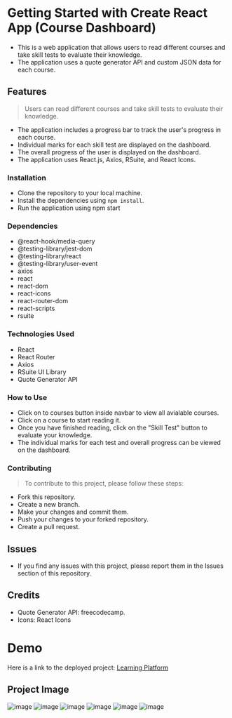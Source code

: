 # Getting Started with Create React App (Course Dashboard)

- This is a web application that allows users to read different courses and take skill tests to evaluate their knowledge. 
- The application uses a quote generator API and custom JSON data for each course.

##  Features
> Users can read different courses and take skill tests to evaluate their knowledge.
- The application includes a progress bar to track the user's progress in each course.
- Individual marks for each skill test are displayed on the dashboard.
- The overall progress of the user is displayed on the dashboard.
- The application uses React.js, Axios, RSuite, and React Icons.

### Installation
- Clone the repository to your local machine.
- Install the dependencies using `npm install`.
- Run the application using npm start

### Dependencies
- @react-hook/media-query
- @testing-library/jest-dom
- @testing-library/react
- @testing-library/user-event
- axios
- react
- react-dom
- react-icons
- react-router-dom
- react-scripts
- rsuite

### Technologies Used
- React
- React Router
- Axios
- RSuite UI Library
- Quote Generator API

### How to Use
- Click on to courses button inside navbar to view all avialable courses.
- Click on a course to start reading it.
- Once you have finished reading, click on the "Skill Test" button to evaluate your knowledge.
- The individual marks for each test and overall progress can be viewed on the dashboard.


### Contributing
> To contribute to this project, please follow these steps:

- Fork this repository.
- Create a new branch.
- Make your changes and commit them.
- Push your changes to your forked repository.
- Create a pull request.

## Issues
- If you find any issues with this project, please report them in the Issues section of this repository.

## Credits
- Quote Generator API: freecodecamp.
- Icons: React Icons

# Demo
Here is a link to the deployed project: 
 [Learning Platform](https://upskills-e68167.netlify.app/)
 
 ## Project Image
 ![image](https://user-images.githubusercontent.com/69744397/226616335-98342560-cbd9-4de7-897f-0eeae58cf6b7.png)
 ![image](https://user-images.githubusercontent.com/69744397/226616825-df818b95-3a69-47b3-8a1b-75f209c68bda.png)
 ![image](https://user-images.githubusercontent.com/69744397/226617077-1b183e12-0a2f-432d-8881-e727cfa24893.png)
 ![image](https://user-images.githubusercontent.com/69744397/226617210-e2a6b5f4-a1df-4097-84f1-78cc80077145.png)
 ![image](https://user-images.githubusercontent.com/69744397/226617574-037149c8-c56c-4963-b367-9291707e168c.png)
 ![image](https://user-images.githubusercontent.com/69744397/226618128-ab5acd62-70c5-4e10-a1e2-797d25bb1b29.png)







